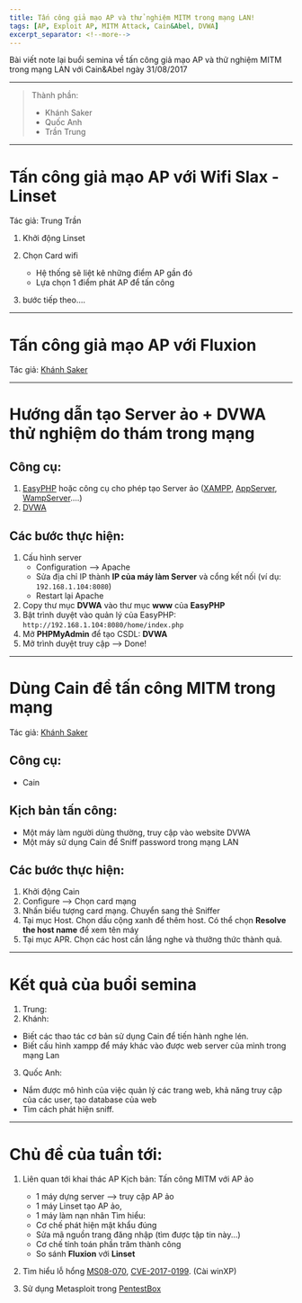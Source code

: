```yaml
---
title: Tấn công giả mạo AP và thử nghiệm MITM trong mạng LAN!
tags: [AP, Exploit AP, MITM Attack, Cain&Abel, DVWA]
excerpt_separator: <!--more-->
---
```

Bài viết note lại buổi semina về tấn công giả mạo AP và thử nghiệm MITM trong mạng LAN với Cain&Abel ngày 31/08/2017
<!--more-->

---
>Thành phần:  
>- Khánh Saker  
>- Quốc Anh  
>- Trần Trung  
   
---
# Tấn công giả mạo AP với Wifi Slax - Linset

Tác giả: Trung Trần

1. Khởi động Linset

2. Chọn Card wifi
	- Hệ thống sẽ liệt kê những điểm AP gần đó
	- Lựa chọn 1 điểm phát AP để tấn công
3. bước tiếp theo....

---
# Tấn công giả mạo AP với Fluxion
Tác giả: [Khánh Saker]()



---
# Hướng dẫn tạo Server ảo + DVWA thử nghiệm do thám trong mạng

## Công cụ:
1. [EasyPHP](www.easyphp.org/) hoặc công cụ cho phép tạo Server ảo ([XAMPP](https://www.apachefriends.org/), [AppServer](https://www.appserv.org/), [WampServer](www.wampserver.com/en/)....)
2. [DVWA](http://www.dvwa.co.uk/)

## Các bước thực hiện:
1. Cấu hình server
	- Configuration --> Apache
	- Sửa địa chỉ IP thành **IP của máy làm Server** và cổng kết nối (ví dụ: `192.168.1.104:8080`)
	- Restart lại Apache
2. Copy thư mục **DVWA** vào thư mục **www** của **EasyPHP**
3. Bật trình duyệt vào quản lý của EasyPHP: `http://192.168.1.104:8080/home/index.php`
4. Mở **PHPMyAdmin** để tạo CSDL: **DVWA**
5. Mở trình duyệt truy cập --> Done!

---
# Dùng Cain để tấn công MITM trong mạng
Tác giả: [Khánh Saker](https://khanhsaker97.github.io)
## Công cụ: 
- Cain

## Kịch bản tấn công:
- Một máy làm người dùng thường, truy cập vào website DVWA
- Một máy sử dụng Cain để Sniff password trong mạng LAN

## Các bước thực hiện:
1. Khởi động Cain
2. Configure --> Chọn card mạng
3. Nhấn biểu tượng card mạng. Chuyển sang thẻ Sniffer
4. Tại mục Host. Chọn dấu cộng xanh để thêm host. Có thể chọn **Resolve the host name** để xem tên máy
5. Tại mục APR. Chọn các host cần lắng nghe và thưởng thức thành quả.

---
# Kết quả của buổi semina

1. Trung:
2. Khánh:
- Biết các thao tác cơ bản sử dụng Cain để tiến hành nghe lén.
- Biết cấu hình xampp để máy khác vào được web server của mình trong mạng Lan
3. Quốc Anh:
- Nắm được mô hình của việc quản lý các trang web, khả năng truy cập của các user, tạo database của web
- Tìm cách phát hiện sniff.

---
# Chủ đề của tuần tới:
1. Liên quan tới khai thác AP
	Kịch bản: Tấn công MITM với AP ảo
	- 1 máy dựng server --> truy cập AP ảo
	- 1 máy Linset tạo AP ảo,
	- 1 máy làm nạn nhân
	Tìm hiểu: 
	- Cơ chế phát hiện mật khẩu đúng
	- Sửa mã nguồn trang đăng nhập (tìm được tập tin này...)
	- Cơ chế tính toán phần trăm thành công
	- So sánh **Fluxion** với **Linset**
	
2. Tìm hiểu lỗ hổng [MS08-070](https://www.rapid7.com/db/modules/exploit/windows/smb/ms08_067_netapi), [CVE-2017-0199](https://github.com/bhdresh/CVE-2017-0199). (Cài winXP)
3. Sử dụng Metasploit trong [PentestBox](https://pentestbox.org)
